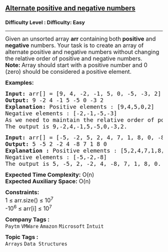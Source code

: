 <h2><a href="https://www.geeksforgeeks.org/problems/array-of-alternate-ve-and-ve-nos1401/1">Alternate positive and negative numbers</a></h2><h3>Difficulty Level : Difficulty: Easy</h3><hr><div class="problems_problem_content__Xm_eO" bis_skin_checked="1"><p><span style="font-size: 18px;">Given an unsorted array <strong>arr </strong>containing<strong> </strong>both<strong> </strong><strong>positive</strong> and <strong>negative</strong> numbers. Your task is to create an array of alternate positive and negative numbers without changing the relative order of positive and negative numbers.<br><strong>Note: </strong>Array should start with a positive number and 0 (zero) should be considered a positive element.</span></p>
<p><span style="font-size: 18px;"><strong>Examples:</strong></span></p>
<pre><span style="font-size: 18px;"><strong>Input: </strong>arr[] = [9, 4, -2, -1, 5, 0, -5, -3, 2]
<strong>Output: </strong>9 -2 4 -1 5 -5 0 -3 2
<strong>Explanation: </strong>Positive elements : [9,4,5,0,2]
Negative elements : [-2,-1,-5,-3]
As we need to maintain the relative order of postive elements and negative elements we will pick each element from the positive and negative and will store them. If any of the positive and negative numbersare completed. we will continue with the remaining signed elements.<br>The output is 9,-2,4,-1,5,-5,0,-3,2.
</span></pre>
<pre><span style="font-size: 18px;"><strong>Input: </strong>arr[] = [-5, -2, 5, 2, 4, 7, 1, 8, 0, -8]
<strong>Output: </strong>5 -5 2 -2 4 -8 7 1 8 0
<strong>Explanation : </strong>Positive elements : [5,2,4,7,1,8,0]
Negative elements : [-5,-2,-8]
The output is 5, -5, 2, -2, 4, -8, 7, 1, 8, 0.</span></pre>
<p><span style="font-size: 18px;"><strong>Expected Time Complexity:</strong> O(n)<br><strong>Expected Auxiliary Space:</strong> O(n)</span></p>
<p><span style="font-size: 18px;"><strong>Constraints:</strong><br>1 ≤ arr.size() ≤ 10<sup>7</sup><br>-10<sup>6</sup> ≤ arr[i] ≤ 10<sup>7</sup></span></p></div><p><span style=font-size:18px><strong>Company Tags : </strong><br><code>Paytm</code>&nbsp;<code>VMWare</code>&nbsp;<code>Amazon</code>&nbsp;<code>Microsoft</code>&nbsp;<code>Intuit</code>&nbsp;<br><p><span style=font-size:18px><strong>Topic Tags : </strong><br><code>Arrays</code>&nbsp;<code>Data Structures</code>&nbsp;